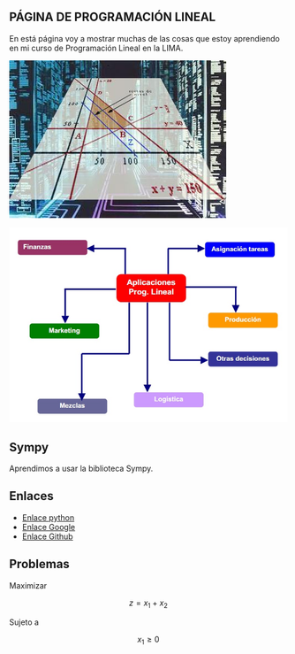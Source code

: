 <script src='https://cdnjs.cloudflare.com/ajax/libs/mathjax/2.7.5/MathJax.js?config=TeX-MML-AM_CHTML' async></script>

## PÁGINA DE PROGRAMACIÓN LINEAL
En está página voy a mostrar muchas de las cosas que estoy aprendiendo en mi curso de Programación Lineal en la LIMA. 

![Región factible](métodosimplex.jpg)

![Aplicaciones](aplicaciones.jpg)

## Sympy

Aprendimos a usar la biblioteca Sympy.

## Enlaces

- [Enlace python](https://blog.python.org/)
- [Enlace Google](https://www.google.com/)
- [Enlace Github](https://github.com/VeraniaHdez12/Programacion-Lineal)

## Problemas
Maximizar

$$z=x_1+x_2$$

Sujeto a

$$x_1 \geq 0$$
